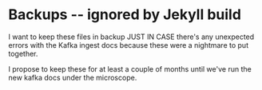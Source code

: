 # Backups -- ignored by Jekyll build

I want to keep these files in backup JUST IN CASE there's any unexpected errors with the Kafka ingest docs because these were a nightmare to put together.

I propose to keep these for at least a couple of months until we've run the new kafka docs under the microscope.

